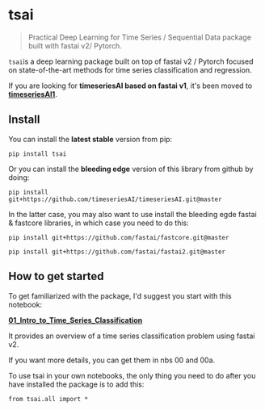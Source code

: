 # tsai
> Practical Deep Learning for Time Series / Sequential Data package built with fastai v2/ Pytorch.


`tsai`is a deep learning package built on top of fastai v2 / Pytorch focused on state-of-the-art methods for time series classification and regression.

If you are looking for **timeseriesAI based on fastai v1**, it's been moved to **[timeseriesAI1](https://github.com/timeseriesAI/timeseriesAI1)**.

## Install

You can install the **latest stable** version from pip:

`pip install tsai`

Or you can install the **bleeding edge** version of this library from github by doing:

`pip install git+https://github.com/timeseriesAI/timeseriesAI.git@master`

In the latter case, you may also want to use install the bleeding egde fastai & fastcore libraries, in which case you need to do this:

`pip install git+https://github.com/fastai/fastcore.git@master`

`pip install git+https://github.com/fastai/fastai2.git@master`

## How to get started

To get familiarized with the package, I'd suggest you start with this notebook:

**[01_Intro_to_Time_Series_Classification](https://github.com/timeseriesAI/timeseriesAI/blob/master/tutorial_nbs/01_Intro_to_Time_Series_Classification.ipynb)**

It provides an overview of a time series classification problem using fastai v2.

If you want more details, you can get them in nbs 00 and 00a.

To use tsai in your own notebooks, the only thing you need to do after you have installed the package is to add this:

`from tsai.all import *`
